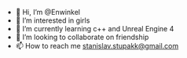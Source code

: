 - 👋 Hi, I’m @Enwinkel
- 👀 I’m interested in girls
- 🌱 I’m currently learning c++ and Unreal Engine 4
- 💞️ I’m looking to collaborate on friendship
- 📫 How to reach me stanislav.stupakk@gmail.com
